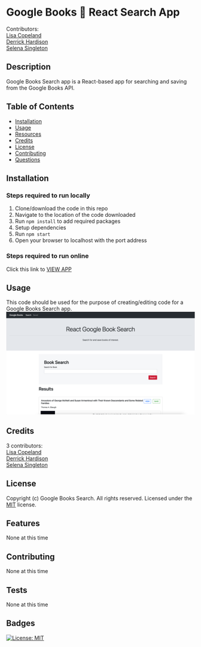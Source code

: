 # Google Books 📕 React Search App

Contributors:  
[Lisa Copeland](https://github.com/stopdaydreaming)  
[Derrick Hardison](https://github.com/derrickhardison)  
[Selena Singleton](https://github.com/ssingle7) 

## Description

Google Books Search app is a React-based app for searching and saving from the Google Books API.

## Table of Contents

- [Installation](#installation)
- [Usage](#usage)
- [Resources](#resources)
- [Credits](#credits)
- [License](#license)
- [Contributing](#contributing)
- [Questions](#questions)

## Installation

### Steps required to run locally

1. Clone/download the code in this repo
2. Navigate to the location of the code downloaded
3. Run `npm install` to add required packages
4. Setup dependencies
5. Run `npm start`
6. Open your browser to localhost with the port address

### Steps required to run online

Click this link to [VIEW APP]()

## Usage

This code should be used for the purpose of creating/editing code for a Google Books Search app.
![Google Books Search App](./screenshots/screenshot.png)

## Credits

3 contributors:  
[Lisa Copeland](https://github.com/stopdaydreaming)  
[Derrick Hardison](https://github.com/derrickhardison)  
[Selena Singleton](https://github.com/ssingle7)  

## License

Copyright (c) Google Books Search. All rights reserved.
Licensed under the [MIT](LICENSE) license.

## Features

None at this time

## Contributing

None at this time

## Tests

None at this time

## Badges

[![License: MIT](https://img.shields.io/badge/License-MIT-yellow.svg)](https://opensource.org/licenses/MIT)
